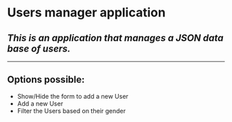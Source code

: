 # **Users manager application**
## _This is an application that manages a JSON data base of users._

---

## Options possible: 

- Show/Hide the form to add a new User
- Add a new User
- Filter the Users based on their gender
